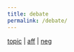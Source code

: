 ```yaml
---
title: debate
permalink: /debate/
---
```


<a href="https://pbkx.github.io/debate/neg">topic</a> | <a href="https://pbkx.github.io/debate/aff">aff</a>	| <a href="https://pbkx.github.io/debate/neg">neg</a><br> 
